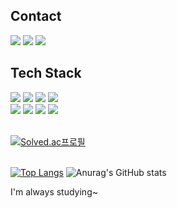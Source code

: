 
<h2>Contact</h2>
<div>
  <a href="https://snack-and-time.tistory.com/" target="_blank"><img src="https://img.shields.io/badge/Blog-white?style=flat-square&logo=Tistory&logoColor=black"/></a>
  <a href="matilto:tth8181@gmail.com" target="_blank"><img src="https://img.shields.io/badge/Gmail-white?style=flat-square&logo=Gmail&logoColor=black"/></a>  
  <a href="https://www.instagram.com/t.t_hyeon/" target="_blank"><img src="https://img.shields.io/badge/Insta-white?style=flat-square&logo=instagram&logoColor=black"/></a>


  
</div>

<h2> Tech Stack </h2>
<div id='lang'>
  <img src="https://img.shields.io/badge/JavaScript-white?style=flat-square&logo=javascript&logoColor=#F7DF1E"/>
  <img src="https://img.shields.io/badge/python-white?style=flat-square&logo=python&logoColor=#3776AB"/>
  <img src="https://img.shields.io/badge/TypeScript-white?style=flat-square&logo=TypeScript&logoColor=#3178C6""/>
  <img src="https://img.shields.io/badge/TypeScript-white?style=flat-square&logo=TypeScript&logoColor=#3178C6""/>
</div>
<div>
  <img src="https://img.shields.io/badge/Node.js-white?style=flat-square&logo=nodedotjs&logoColor=#339933"/>
  <img src="https://img.shields.io/badge/Express-white?style=flat-square&logo=express&logoColor=black"/>
  <img src="https://img.shields.io/badge/MySQL-white?style=flat-square&logo=mysql&logoColor=#4479A1"/>
  <img src="https://img.shields.io/badge/Jest-white?style=flat-square&logo=Jest&logoColor=#C21325"/>
</div>
<br>

  [![Solved.ac프로필](http://mazassumnida.wtf/api/mini/generate_badge?boj=gmail3728)](https://solved.ac/gmail3728)
<br>
<br>
<div>
  
[![Top Langs](https://github-readme-stats.vercel.app/api/top-langs/?username=snacktime81&layout=compact&exclude_repo=snacktime81.github.io&hide=scss,css )](https://github.com/anuraghazra/github-readme-stats)
![Anurag's GitHub stats](https://github-readme-stats.vercel.app/api?username=snacktime81&theme=default\&hide=contribs)

</div>

I'm always studying~
